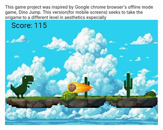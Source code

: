 This game project was inspired by Google chrome browser's offline mode game, Dino Jump. This version(for mobile screens) seeks to take the origame to a different level in aesthetics especially 
!["Screenshot"](Screenshot.png)
